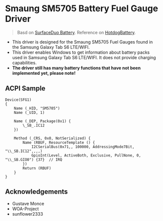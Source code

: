 # Smaung SM5705 Battery Fuel Gauge Driver

> Basd on [SurfaceDuo Battery](https://github.com/woa-project/surfacebattery).
> Reference on [HotdogBattery](https://github.com/sunflower2333/HotdogBattery/).  
* This driver is designed for the Smaung SM5705 Fuel Gauges found in the Samsung Galaxy Tab S6 LTE/WIFI. 
* This driver enables Windows to get information about battery packs used in Samsung Galaxy Tab S6 LTE/WIFI. It does not provide charging capabilities.
* **The driver still has many battery functions that have not been implemented yet, please note!**
## ACPI Sample

```asl
Device(SFG1)
{
    Name (_HID, "SM5705")
    Name (_UID, 1)

    Name (_DEP, Package(0x1) {
        \_SB_.IC12
    })

    Method (_CRS, 0x0, NotSerialized) {
        Name (RBUF, ResourceTemplate () {
            I2CSerialBus(0x71,, 100000, AddressingMode7Bit, "\\_SB.IC12",,,,)
            GpioInt(Level, ActiveBoth, Exclusive, PullNone, 0, "\\_SB.GIO0") {37}  // IRQ
        })
        Return (RBUF)
    }
}
```
## Acknowledgements
* Gustave Monce
* WOA-Project
* sunflower2333